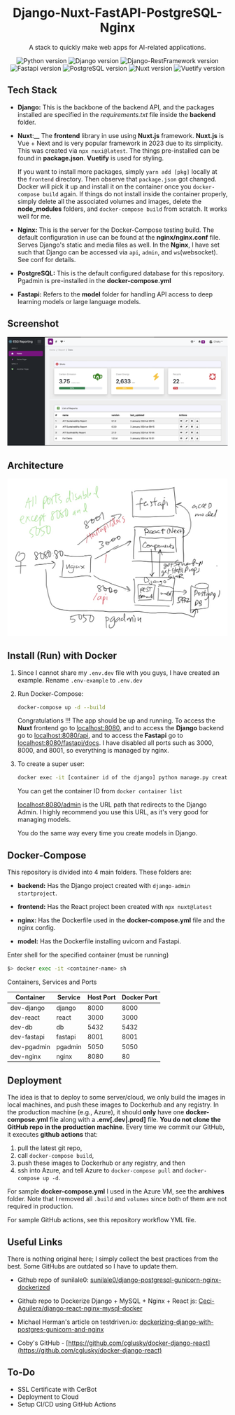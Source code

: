 <div align="center">

# Django-Nuxt-FastAPI-PostgreSQL-Nginx

A stack to quickly make web apps for AI-related applications.

![Python version](https://img.shields.io/badge/Python-3.11.0-4c566a?logo=python&&longCache=true&logoColor=white&colorB=pink&style=flat-square&colorA=4c566a) ![Django version](https://img.shields.io/badge/Django-5.0.0-4c566a?logo=django&&longCache=truelogoColor=white&colorB=pink&style=flat-square&colorA=4c566a) ![Django-RestFramework version](https://img.shields.io/badge/Django_Rest_Framework-3.14.0-red.svg?longCache=true&style=flat-square&logo=django&logoColor=white&colorA=4c566a&colorB=pink) ![Fastapi version](https://img.shields.io/badge/Fastapi-0.108.0-red.svg?longCache=true&style=flat-square&logo=fastapi&logoColor=white&colorA=4c566a&colorB=pink) ![PostgreSQL version](https://img.shields.io/badge/PostgreSQL-12.8-red.svg?longCache=true&style=flat-square&logo=postgresql&logoColor=white&colorA=4c566a&colorB=pink) ![Nuxt version](https://img.shields.io/badge/Nuxt-3.9.0-red.svg?longCache=true&style=flat-square&logo=nuxt&logoColor=white&colorA=4c566a&colorB=pink) ![Vuetify version](https://img.shields.io/badge/Vuetifffffffffy-3.4.9-red.svg?longCache=true&style=flat-square&logo=vuetiffffffy&logoColor=white&colorA=4c566a&colorB=pink)

</div>

## Tech Stack

- __Django:__ This is the backbone of the backend API, and the packages installed are specified in the _requirements.txt_ file inside the __backend__ folder.

- __Nuxt__:__ The __frontend__ library in use using __Nuxt.js__ framework.  __Nuxt.js__ is Vue + Next and is very popular framework in 2023 due to its simplicity. This was created via ``npx nuxi@latest``. The things pre-installed can be found in __package.json__.  __Vuetify__ is used for styling.

  If you want to install more packages, simply `yarn add [pkg]` locally at the `frontend` directory.  Then observe that `package.json` got changed.  Docker will pick it up and install it on the container once you `docker-compose build` again.  If things do not install inside the container properly, simply delete all the associated volumes and images, delete the __node_modules__ folders, and `docker-compose build` from scratch.  It works well for me.

- __Nginx:__ This is the server for the Docker-Compose testing build. The default configuration in use can be found at the __nginx/nginx.conf__ file.  Serves Django's static and media files as well.  In the __Nginx__, I have set such that Django can be accessed via `api`, `admin`, and `ws`(websocket).  See conf for details.

- __PostgreSQL:__ This is the default configured database for this repository.  Pgadmin is pre-installed in the __docker-compose.yml__

- __Fastapi:__  Refers to the __model__ folder for handling API access to deep learning models or large language models.

## Screenshot

![Screenshot Image](./.readme_assets/Screenshot.png)

## Architecture

![Architecture Image](./.readme_assets/Arch.jpg)

## Install (Run) with Docker

1. Since I cannot share my `.env.dev` file with you guys, I have created an example. Rename `.env-example` to `.env.dev`

1. Run Docker-Compose:

    ```bash
    docker-compose up -d --build
    ```

    Congratulations !!! The app should be up and running. To access the __Nuxt__ frontend go to [localhost:8080](http://localhost:8080), and to access the __Django__ backend go to [localhost:8080/api](http://localhost:8080/api), and to access the __Fastapi__ go to [localhost:8080/fastapi/docs](http://localhost:8080/fastapi/docs/).   I have disabled all ports such as 3000, 8000, and 8001, so everything is managed by nginx.

1. To create a super user:

    ```bash
    docker exec -it [container id of the django] python manage.py createsuperuser
    ```

    You can get the container ID from `docker container list`

    [localhost:8080/admin](http://localhost:8080/admin) is the URL path that redirects to the Django Admin.  I highly recommend you use this URL, as it's very good for managing models.

    You do the same way every time you create models in Django.  

## Docker-Compose

This repository is divided into 4 main folders. These folders are:

- __backend:__ Has the Django project created with ``django-admin startproject``.

- __frontend:__ Has the React project been created with ``npx nuxt@latest``

- __nginx:__ Has the Dockerfile used in the __docker-compose.yml__ file and the nginx config.

- __model:__ Has the Dockerfile installing uvicorn and Fastapi.

Enter shell for the specified container (must be running)

```sh
$> docker exec -it <container-name> sh
```

Containers, Services and Ports

| Container  | Service | Host Port | Docker Port |
| ---------- | ------- | --------- | ----------- |
| dev-django | django  | 8000      | 8000        |
| dev-react  | react   | 3000      | 3000        |
| dev-db     | db      | 5432      | 5432        |
| dev-fastapi| fastapi | 8001      | 8001        |
| dev-pgadmin| pgadmin | 5050      | 5050        |
| dev-nginx  | nginx   | 8080      | 80          |

## Deployment

The idea is that to deploy to some server/cloud, we only build the images in local machines, and push these images to Dockerhub and any registry.  In the production machine (e.g., Azure), it should **only** have one __docker-compose.yml__ file along with a __.env[.dev|.prod]__ file.  **You do not clone the GitHub repo in the production machine**.     Every time we commit our GitHub, it executes __github actions__ that:

1. pull the latest git repo,
2. call `docker-compose build`,
3. push these images to Dockerhub or any registry, and then
4. ssh into Azure, and tell Azure to `docker-compose pull` and `docker-compose up -d`.

For sample __docker-compose.yml__ I used in the Azure VM, see the __archives__ folder.  Note that I removed all `.build` and `volumes` since both of them are not required in production.

For sample GitHub actions, see this repository workflow YML file.

## Useful Links

There is nothing original here; I simply collect the best practices from the best.  Some GitHubs are outdated so I have to update them.

- Github repo of sunilale0: [sunilale0/django-postgresql-gunicorn-nginx-dockerized](https://github.com/sunilale0/django-postgresql-gunicorn-nginx-dockerized/blob/master/README.md#nginx)

- Github repo to Dockerize Django + MySQL + Nginx + React js: [Ceci-Aguilera/django-react-nginx-mysql-docker](https://github.com/Ceci-Aguilera/django-react-nginx-mysql-docker)

- Michael Herman's article on testdriven.io: [dockerizing-django-with-postgres-gunicorn-and-nginx](https://testdriven.io/blog/dockerizing-django-with-postgres-gunicorn-and-nginx/)

- Coby's GitHub - [https://github.com/cglusky/docker-django-react](https://github.com/cglusky/docker-django-react)

## To-Do

- SSL Certificate with CerBot
- Deployment to Cloud
- Setup CI/CD using GitHub Actions
